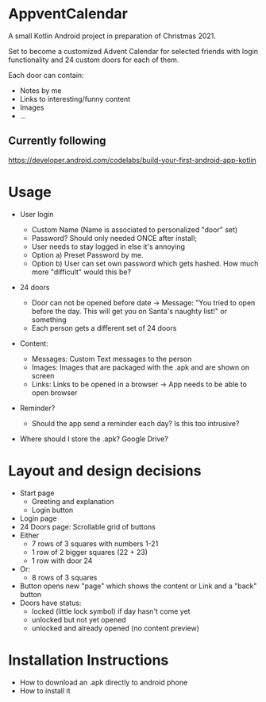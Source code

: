 # AppventCalendar

A small Kotlin Android project in preparation of Christmas 2021.

Set to become a customized Advent Calendar for selected friends with login functionality and 24 custom doors for each of them.

Each door can contain:
- Notes by me
- Links to interesting/funny content
- Images
- ...


## Currently following

https://developer.android.com/codelabs/build-your-first-android-app-kotlin

# Usage

- User login
  - Custom Name (Name is associated to personalized "door" set)
  - Password? Should only needed ONCE after install; 
  - User needs to stay logged in else it's annoying
  - Option a) Preset Password by me.
  - Option b) User can set own password which gets hashed. How much more "difficult" would this be?
- 24 doors
  - Door can not be opened before date -> Message: "You tried to open before the day. This will get you on Santa's naughty list!" or something
  - Each person gets a different set of 24 doors
- Content:
  - Messages: Custom Text messages to the person
  - Images: Images that are packaged with the .apk and are shown on screen
  - Links: Links to be opened in a browser -> App needs to be able to open browser
- Reminder?
  - Should the app send a reminder each day? Is this too intrusive?

- Where should I store the .apk? Google Drive?

# Layout and design decisions

- Start page
  - Greeting and explanation
  - Login button
- Login page
- 24 Doors page: Scrollable grid of buttons
- Either
  - 7 rows of 3 squares with numbers 1-21
  - 1 row of 2 bigger squares (22 + 23)
  - 1 row with door 24
- Or:
  - 8 rows of 3 squares
- Button opens new "page" which shows the content or Link and a "back" button
- Doors have status:
  - locked (little lock symbol) if day hasn't come yet
  - unlocked but not yet opened
  - unlocked and already opened (no content preview)

# Installation Instructions

- How to download an .apk directly to android phone
- How to install it



